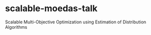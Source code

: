 # scalable-moedas-talk
Scalable Multi-Objective Optimization using Estimation of Distribution Algorithms
